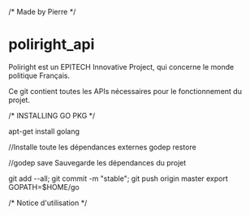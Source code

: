 /* Made by Pierre */

# poliright_api

Poliright est un EPITECH Innovative Project, qui concerne le monde politique Français. 

Ce git contient toutes les APIs nécessaires pour le fonctionnement du projet.


/* INSTALLING GO PKG */

apt-get install golang

//Installe toute les dépendances externes
godep restore 

//godep save
Sauvegarde les dépendances du projet

git add --all; git commit -m "stable"; git push origin master
export GOPATH=$HOME/go

/* Notice d'utilisation */
